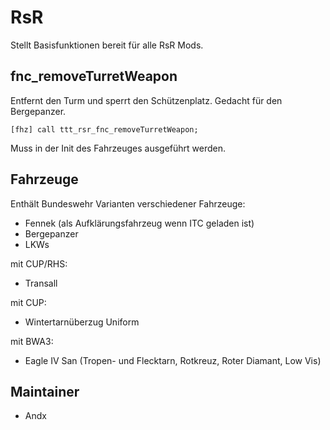 # RsR

Stellt Basisfunktionen bereit für alle RsR Mods.

## fnc_removeTurretWeapon

Entfernt den Turm und sperrt den Schützenplatz. Gedacht für den Bergepanzer.

`[fhz] call ttt_rsr_fnc_removeTurretWeapon;`

Muss in der Init des Fahrzeuges ausgeführt werden.

## Fahrzeuge

Enthält Bundeswehr Varianten verschiedener Fahrzeuge:

- Fennek (als Aufklärungsfahrzeug wenn ITC geladen ist)
- Bergepanzer
- LKWs

mit CUP/RHS:

- Transall

mit CUP:

- Wintertarnüberzug Uniform

mit BWA3:

- Eagle IV San (Tropen- und Flecktarn, Rotkreuz, Roter Diamant, Low Vis)

## Maintainer

- Andx
